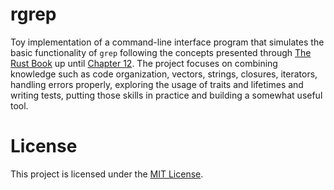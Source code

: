 # rgrep

Toy implementation of a command-line interface program that simulates the basic functionality of `grep` following the concepts presented through [The Rust Book](https://doc.rust-lang.org/book/) up until [Chapter 12](https://doc.rust-lang.org/book/ch12-00-an-io-project.html). The project focuses on combining knowledge such as code organization, vectors, strings, closures, iterators, handling errors properly, exploring the usage of traits and lifetimes and writing tests, putting those skills in practice and building a somewhat useful tool.

# License

This project is licensed under the [MIT License](LICENSE).